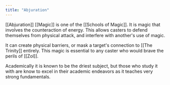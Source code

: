 ```yaml
---
title: "Abjuration"
---
```

[[Abjuration]] [[Magic]] is one of the [[Schools of Magic]]. It is magic that involves the counteraction of energy. This allows casters to defend themselves from physical attack, and interfere with another's use of magic.

It can create physical barriers, or mask a target's connection to [[The Trinity]] entirely. This magic is essential to any caster who would brave the perils of [[Zol]].

Academically it is known to be the driest subject, but those who study it with are know to excel in their academic endeavors as it teaches very strong fundamentals.